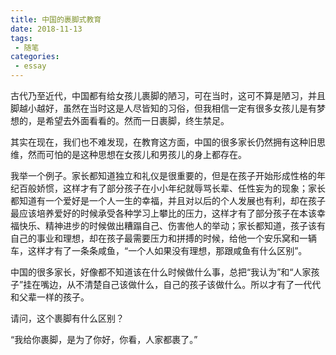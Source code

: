 ```yaml
---
title: 中国的裹脚式教育
date: 2018-11-13
tags:
 - 随笔
categories: 
 - essay
---
```


古代乃至近代，中国都有给女孩儿裹脚的陋习，可在当时，这可不算是陋习，并且脚越小越好，虽然在当时这是人尽皆知的习俗，但我相信一定有很多女孩儿是有梦想的，是希望去外面看看的。然而一日裹脚，终生禁足。

<!-- more -->

其实在现在，我们也不难发现，在教育这方面，中国的很多家长仍然拥有这种旧思维，然而可怕的是这种思想在女孩儿和男孩儿的身上都存在。

我举一个例子。家长都知道独立和礼仪是很重要的，但是在孩子开始形成性格的年纪百般娇惯，这样才有了部分孩子在小小年纪就辱骂长辈、任性妄为的现象；家长都知道有一个爱好是一个人一生的幸福，并且对以后的个人发展也有利，却在孩子最应该培养爱好的时候承受各种学习上攀比的压力，这样才有了部分孩子在本该幸福快乐、精神进步的时候做出糟蹋自己、伤害他人的举动；家长都知道，孩子该有自己的事业和理想，却在孩子最需要压力和拼搏的时候，给他一个安乐窝和一辆车，这样才有了一条条咸鱼，“一个人如果没有理想，那跟咸鱼有什么区别”。

中国的很多家长，好像都不知道该在什么时候做什么事，总把“我认为”和“人家孩子”挂在嘴边，从不清楚自己该做什么，自己的孩子该做什么。所以才有了一代代和父辈一样的孩子。

请问，这个裹脚有什么区别？

“我给你裹脚，是为了你好，你看，人家都裹了。”
